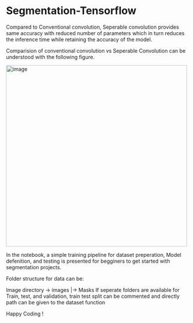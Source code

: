 # Segmentation-Tensorflow

Compared to Conventional convolution, Seperable convolution provides same accuracy with reduced number of parameters which in turn reduces the inference time while retaining the accuracy of the model.

Comparision of  conventional convolution vs Seperable Convolution can be understood with the following figure.

<img width="496" alt="image" src="https://user-images.githubusercontent.com/119483443/204989887-a62f46f5-01af-4d0e-8280-912bf7b16c4e.png">


In the notebook, a simple training pipeline for dataset preperation, Model defenition, and testing is presented for begginers to get started with segmentation projects.

Folder structure for data can be:

Image directory -> images
                |-> Masks
If seperate folders are available for Train, test, and validation, train test split can be commented and directly path can be given to the dataset function   


Happy Coding !

